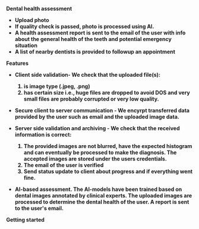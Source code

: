 <b>Dental health assessment<b>

- Upload photo
- If quality check is passed, photo is processed using AI.
- A health assessment report is sent to the email of the user with info about the general health of the teeth and potential emergency situation
- A list of nearby dentists is provided to followup an appointment




Features

- Client side validation- We check that the uploaded file(s):
    1. is image type (.jpeg, .png)
    2. has certain size i.e., huge files are dropped to avoid DOS and very small files are probably corrupted or very low quality.

- Secure client to server communication - We encyrpt transferred data provided by the user such 
as email and the uploaded image data.

- Server side validation and archiving - We check that the received information is correct:
    1. The provided images are not blurred, have the expected histogram and can eventually be processed to make the diagnosis. The accepted images are stored under the users credentials.
    2. The email of the user is verified
    3. Send status update to client about progress and if everything went fine.


- AI-based assessment. The AI-models have been trained based on dental images annotated by clinical experts. The uploaded images are processed to determine the dental health of the user.
A report is sent to the user's email.



Getting started